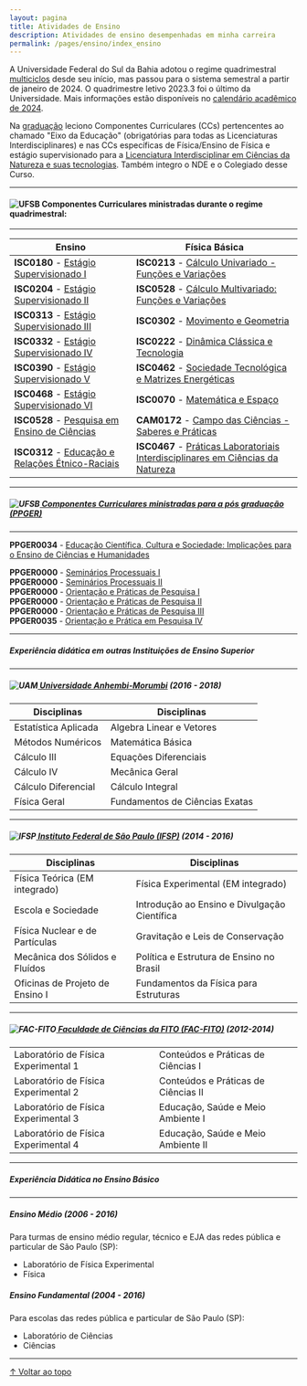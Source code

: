 ```yaml
---
layout: pagina
title: Atividades de Ensino
description: Atividades de ensino desempenhadas em minha carreira
permalink: /pages/ensino/index_ensino
---
```


A Universidade Federal do Sul da Bahia adotou o regime quadrimestral [multiciclos](https://ufsb.edu.br/ensino/graduacao) desde seu início, mas passou para o sistema semestral a partir de janeiro de 2024.
O quadrimestre letivo 2023.3 foi o último da Universidade. Mais informações estão disponíveis no [calendário acadêmico de 2024](https://ufsb.edu.br/images/Calendário_Acadêmico/Calendário_2024.pdf).

Na [graduação](https://ufsb.edu.br/ensino/graduacao) leciono Componentes Curriculares (CCs)  pertencentes ao chamado "Eixo da Educação" (obrigatórias para todas as Licenciaturas Interdisciplinares) e  nas CCs específicas de Física/Ensino de Física  e estágio supervisionado para a  [Licenciatura Interdisciplinar em Ciências da Natureza e suas tecnologias](https://ufsb.edu.br/component/content/article/1907-licenciatura-interdisciplinar-em-ciencias-da-natureza-csc). Também integro o NDE e o Colegiado desse Curso.

---
#### <a name="current"></a> ![UFSB](https://itxesco.github.io/assets/icones/icons16/ufsb-icon.jpg)  Componentes Curriculares  ministradas durante o regime quadrimestral:

---

| Ensino | Física Básica |
|--- |--- |
| **ISC0180** - [Estágio Supervisionado I](https://itxesco.github.io/aulas/ISC0180/index.html) | **ISC0213** - [Cálculo Univariado - Funções e Variações](https://itxesco.github.io/aulas/ISC0213/index.html) |  
| **ISC0204** - [Estágio Supervisionado II](https://itxesco.github.io/aulas/ISC0204/index.html) | **ISC0528** - [Cálculo Multivariado: Funções e Variações](https://itxesco.github.io/aulas/ISC0221/index.html)|  
| **ISC0313** - [Estágio Supervisionado III](https://itxesco.github.io/aulas/ISC0313/index.html) | **ISC0302** - [Movimento e Geometria](https://itxesco.github.io/aulas/ISC0302/index.html) |  
| **ISC0332** - [Estágio Supervisionado IV](https://itxesco.github.io/aulas/ISC0332/index.html) | **ISC0222** - [Dinâmica Clássica e Tecnologia](https://itxesco.github.io/aulas/ISC0222/index.html) |  
|  **ISC0390** - [Estágio Supervisionado V](https://itxesco.github.io/aulas/ISC0390/index.html) | **ISC0462** - [Sociedade Tecnológica e Matrizes Energéticas](https://itxesco.github.io/aulas/ISC0462/index.html) |  
| **ISC0468** - [Estágio Supervisionado VI](https://itxesco.github.io/aulas/ISC0468/index.html) | **ISC0070** - [Matemática e Espaço](https://itxesco.github.io/aulas/ISC0070/index.html) |  
| **ISC0528** - [Pesquisa em Ensino de Ciências](https://itxesco.github.io/aulas/ISC0528/index.html) | **CAM0172** - [Campo das Ciências - Saberes e Práticas](https://itxesco.github.io/aulas/CAM0172/index.html) |  
| **ISC0312** - [Educação e Relações Étnico-Raciais](https://itxesco.github.io/aulas/ISC0312/index.html) | **ISC0467** - [Práticas Laboratoriais Interdisciplinares em Ciências da Natureza](https://itxesco.github.io/aulas/ISC0467/index.html) |  


---

##### <a name="shortcourses"></a> ![UFSB](https://itxesco.github.io/assets/icones/icons16/ufsb-icon.jpg)[ Componentes Curriculares  ministradas para a pós graduação (PPGER)](https://ufsb.edu.br/ppger)  
---

 **PPGER0034** - [Educação Científica, Cultura e Sociedade: Implicações para o Ensino de Ciências e Humanidades](https://itxesco.github.io/pages/aulas/ppger0034.html)

 **PPGER0000** - [Seminários Processuais I](https://itxesco.github.io/aulas/PPGER0000/index.html)  
 **PPGER0000** - [Seminários Processuais II](https://itxesco.github.io/aulas/PPGER0000/index.html)  
 **PPGER0000** - [Orientação e Práticas de Pesquisa I](https://itxesco.github.io/aulas/PPGER0000/index.html)  
 **PPGER0000** - [Orientação e Práticas de Pesquisa II](https://itxesco.github.io/aulas/PPGER0000/index.html)  
 **PPGER0000** - [Orientação e Práticas de Pesquisa III](https://itxesco.github.io/aulas/PPGER0000/index.html)  
 **PPGER0035** - [Orientação e Prática em Pesquisa IV](https://itxesco.github.io/aulas/PPGER0035/index.html)   


---

##### <a name="misc"></a> Experiência didática em outras Instituições de Ensino Superior

---

##### ![UAM](https://itxesco.github.io/assets/icones/icons16/uam-icon.ico)[ Universidade Anhembi-Morumbi](https://portal.anhembi.br/escolas/engenharia-e-tecnologia/) (2016 - 2018)

| Disciplinas| Disciplinas|  
|--- |--- |  
| Estatística Aplicada | Algebra Linear e Vetores|  
| Métodos Numéricos | Matemática Básica|  
| Cálculo III | Equações Diferenciais|  
| Cálculo IV | Mecânica Geral|  
| Cálculo Diferencial | Cálculo Integral|  
| Física Geral | Fundamentos de Ciências Exatas|  

---  

##### ![IFSP](https://itxesco.github.io/assets/icones/icons16/ifsp-icon.ico)[ Instituto Federal de São Paulo (IFSP)](https://spo.ifsp.edu.br) (2014 - 2016)  

| Disciplinas| Disciplinas|  
|--- |--- |  
| Física Teórica (EM integrado) |  Física Experimental (EM integrado)|  
| Escola e Sociedade | Introdução ao Ensino e Divulgação Científica|  
| Física Nuclear e de Partículas | Gravitação e Leis de Conservação|  
| Mecânica dos Sólidos e Fluídos | Política e Estrutura de Ensino no Brasil|  
| Oficinas de Projeto de Ensino I |Fundamentos da Física para Estruturas|  

---  


##### ![FAC-FITO](https://itxesco.github.io/assets/icones/icons16/fac_fito-icon.ico)[ Faculdade de Ciências da FITO (FAC-FITO)](http://fito.edu.br) (2012-2014)

| | |  
|--- |--- |  
| Laboratório de Física Experimental 1 | Conteúdos e Práticas de Ciências I|  
| Laboratório de Física Experimental 2 | Conteúdos e Práticas de Ciências II|  
| Laboratório de Física Experimental 3 | Educação, Saúde e Meio Ambiente I|  
| Laboratório de Física Experimental 4 | Educação, Saúde e Meio Ambiente II|  


---

##### <a name="misc"></a>  Experiência Didática no Ensino Básico

---
##### Ensino Médio (2006 - 2016)

Para turmas de ensino médio regular, técnico e EJA das redes pública e particular de São Paulo (SP):

- Laboratório de Física Experimental
- Física


##### Ensino Fundamental (2004 - 2016)

Para escolas das redes pública e particular de São Paulo (SP):

- Laboratório de Ciências
- Ciências  

---
[↑ Voltar ao topo](#topo)
